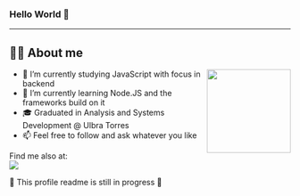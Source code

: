 ### Hello World 👋

-----
## 👨‍💻 About me

<img align="right" height="150px" src="https://media0.giphy.com/media/fedryX7dMGMe6lgqDm/giphy.gif"/>

- 🔭 I’m currently studying JavaScript with focus in backend
- 🌱 I’m currently learning Node.JS and the frameworks build on it
- 🎓 Graduated in Analysis and Systems Development @ Ulbra Torres
- 📫 Feel free to follow and ask whatever you like

Find me also at: \
<a href="https://www.linkedin.com/in/alisson-vargas/"><img src="https://img.shields.io/badge/LinkedIn-0077B5?style=for-the-badge&logo=linkedin&logoColor=white"/></a>


🔧 This profile readme is still in progress 🔨
